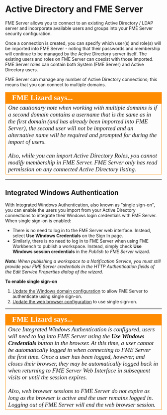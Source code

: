 # Active Directory and FME Server #

FME Server allows you to connect to an existing Active Directory / LDAP server and incorporate available users and groups into your FME Server security configuration.

Once a connection is created, you can specify which user(s) and role(s) will be imported into FME Server - noting that their passwords and membership will continue to be managed by the Active Directory server itself. The existing users and roles on FME Server can coexist with those imported. FME Server roles can contain both System (FME Server) and Active Directory users.

FME Server can manage any number of Active Directory connections; this means that you can connect to multiple domains.  

<table style="border-spacing: 0px">
<tr>
<td style="vertical-align:middle;background-color:darkorange;border: 2px solid darkorange">
<i class="fa fa-quote-left fa-lg fa-pull-left fa-fw" style="color:white;padding-right: 12px;vertical-align:text-top"></i>
<span style="color:white;font-size:x-large;font-weight: bold;font-family:serif">FME Lizard says...</span>
</td>
</tr>
<tr>
<td style="border: 1px solid darkorange">
<span style="font-family:serif; font-style:italic; font-size:larger">
One cautionary note when working with multiple domains is if a second domain contains a username that is the same as in the first domain (and has already been imported into FME Server), the second user will not be imported and an alternative name will be required and prompted for during the import of users.
<br><br>Also, while you can import Active Directory Roles, you cannot modify membership in FME Server. FME Server only has read permission on any connected Active Directory listing.
</span>
</td>
</tr>
</table>

---

## Integrated Windows Authentication ##

With Integrated Windows Authentication, also known as "single sign-on", you can enable the users you import from your Active Directory connections to integrate their Windows login credentials with FME Server. When single sign-on is enabled:

- There is no need to log in to the FME Server web interface. Instead, select **Use Windows Credentials** on the Sign In page.
- Similarly, there is no need to log in to FME Server when using FME Workbench to publish a workspace. Instead, simply check **Use Windows session credentials** in the *Publish to FME Server* wizard.

***Note:*** *When publishing a workspace to a Notification Service, you must still provide your FME Server credentials in the HTTP Authentication fields of the Edit Service Properties dialog of the wizard.*

**To enable single sign-on**

1. [Update the Windows domain configuration](https://docs.safe.com/fme/2019.0/html/FME_Server_Documentation/AdminGuide/IWA_Update_Windows_Domain_Config.htm) to allow FME Server to authenticate using single sign-on.
2. [Update the web browser configuration](https://docs.safe.com/fme/2019.0/html/FME_Server_Documentation/AdminGuide/IWA_Update_Web_Browser_Config.htm) to use single sign-on.

---

<table style="border-spacing: 0px">
<tr>
<td style="vertical-align:middle;background-color:darkorange;border: 2px solid darkorange">
<i class="fa fa-quote-left fa-lg fa-pull-left fa-fw" style="color:white;padding-right: 12px;vertical-align:text-top"></i>
<span style="color:white;font-size:x-large;font-weight: bold;font-family:serif">FME Lizard says...</span>
</td>
</tr>

<tr>
<td style="border: 1px solid darkorange">
<span style="font-family:serif; font-style:italic; font-size:larger">
Once Integrated Windows Authentication is configured, users will need to log into FME Server using the <strong>Use Windows Credentials</strong> button in the browser. At this time, a user cannot be automatically logged in when connecting to FME Server the first time. Once a user has been logged, however, and closes their browser, they may be automatically logged back in when returning to FME Server Web Interface in subsequent visits or until the session expires.
<br><br>Also, web browser sessions to FME Server do not expire as long as the browser is active and the user remains logged in. Logging out of FME Server will end the web browser session.
</span>
</td>
</tr>
</table>
